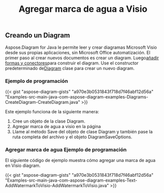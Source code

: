 ﻿---
title: Agregar marca de agua a Visio
type: docs
weight: 10
url: /es/java/add-watermark-to-visio/
keywords: watermark, visi
description: Cómo agregar una marca de agua a visio usando Java Diagram API.
---
## **Creando un Diagram**
 Aspose.Diagram for Java le permite leer y crear diagramas Microsoft Visio desde sus propias aplicaciones, sin Microsoft Office automatización. El primer paso al crear nuevos documentos es crear un diagram. Luego[añadir formas y conectores](https://docs.aspose.com/diagram/java/add-retrieve-copy-and-read-visio-shape-data/)para construir el diagram. Use el constructor predeterminado de[Diagram](http://www.aspose.com/api/java/diagram/com.aspose.diagram/diagram) clase para crear un nuevo diagram.
### **Ejemplo de programación**
{{< gist "aspose-diagram-gists" "a970e3b0531843f718d7f46abf12d56a" "Examples-src-main-java-com-aspose-diagram-examples-Diagrams-CreateDiagram-CreateDiagram.java" >}}

Este ejemplo funciona de la siguiente manera:

1. Cree un objeto de la clase Diagram.
1. Agregar marca de agua a visio en la página
1. Llame al método Save del objeto de clase Diagram y también pase la ruta completa del archivo y el objeto DiagramSaveOptions.
### **Agregar marca de agua Ejemplo de programación**
El siguiente código de ejemplo muestra cómo agregar una marca de agua en Visio diagram.

{{< gist "aspose-diagram-gists" "a970e3b0531843f718d7f46abf12d56a" "Examples-src-main-java-com-aspose-diagram-examples-Text-AddWatermarkToVisio-AddWatermarkToVisio.java" >}}
